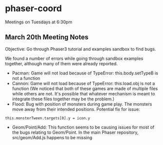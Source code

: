 # phaser-coord

Meetings on Tuesdays at 6:30pm

## March 20th Meeting Notes  
Objective: Go through Phaser3 tutorial and examples sandbox to find bugs.

We found a number of errors while going through sandbox examples together, although many of them were already reported. 

- Pacman: Game will not load because of TypeError: this.body.setTypeB is not a function
- Cannon: Game will not load because of TypeError: this.load.obj is not a function
(We noticed that both of these games are made of multiple files while others are not. It's possible that whatever mechanism is meant to integrate these files together may be the problem.)
- Flood: Bug with position of monsters during game play. The monsters move away from their intended positions.
Potential fix for issue: 
```
this.monsterTween.targets[0].y = icon.y
```
- Geom/Point/Add: This function seems to be causing issues for most of the bugs relating to Geom/Point. In the main Phaser repository, src/geom/Add.js happens to be missing 
